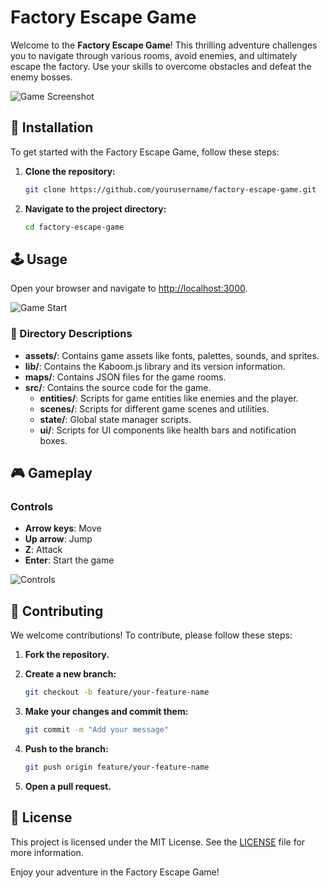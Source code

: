 # Factory Escape Game



Welcome to the **Factory Escape Game**! This thrilling adventure challenges you to navigate through various rooms, avoid enemies, and ultimately escape the factory. Use your skills to overcome obstacles and defeat the enemy bosses.

![Game Screenshot](screenshot.png)

## 🚀 Installation

To get started with the Factory Escape Game, follow these steps:

1. **Clone the repository:**
    ```sh
    git clone https://github.com/yourusername/factory-escape-game.git
    ```
    

2. **Navigate to the project directory:**
    ```sh
    cd factory-escape-game
    ```


## 🕹️ Usage

Open your browser and navigate to [http://localhost:3000](http://localhost:3000).

![Game Start](gameStart.png)



### 📂 Directory Descriptions

- **assets/**: Contains game assets like fonts, palettes, sounds, and sprites.
- **lib/**: Contains the Kaboom.js library and its version information.
- **maps/**: Contains JSON files for the game rooms.
- **src/**: Contains the source code for the game.
    - **entities/**: Scripts for game entities like enemies and the player.
    - **scenes/**: Scripts for different game scenes and utilities.
    - **state/**: Global state manager scripts.
    - **ui/**: Scripts for UI components like health bars and notification boxes.



## 🎮 Gameplay

### Controls

- **Arrow keys**: Move
- **Up arrow**: Jump
- **Z**: Attack
- **Enter**: Start the game

![Controls](gamePlay.png)


## 🤝 Contributing

We welcome contributions! To contribute, please follow these steps:

1. **Fork the repository.**
   
2. **Create a new branch:**
    ```sh
    git checkout -b feature/your-feature-name
    ```

3. **Make your changes and commit them:**
    ```sh
    git commit -m "Add your message"
    ```

4. **Push to the branch:**
    ```sh
    git push origin feature/your-feature-name
    ```

5. **Open a pull request.**
    

## 📜 License

This project is licensed under the MIT License. See the [LICENSE](LICENSE) file for more information.

Enjoy your adventure in the Factory Escape Game!